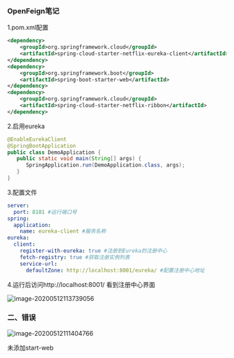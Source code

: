 ### OpenFeign笔记

1.pom.xml配置

```xml
<dependency>
    <groupId>org.springframework.cloud</groupId>
    <artifactId>spring-cloud-starter-netflix-eureka-client</artifactId>
</dependency>
<dependency>
    <groupId>org.springframework.boot</groupId>
    <artifactId>spring-boot-starter-web</artifactId>
</dependency>
<dependency>
    <groupId>org.springframework.cloud</groupId>
    <artifactId>spring-cloud-starter-netflix-ribbon</artifactId>
</dependency>
```

2.启用eureka

```java
@EnableEurekaClient
@SpringBootApplication
public class DemoApplication {
   public static void main(String[] args) {
      SpringApplication.run(DemoApplication.class, args);
   }
}
```

3.配置文件

```yaml
server:
  port: 8101 #运行端口号
spring:
  application:
    name: eureka-client #服务名称
eureka:
  client:
    register-with-eureka: true #注册到Eureka的注册中心
    fetch-registry: true #获取注册实例列表
    service-url:
      defaultZone: http://localhost:8001/eureka/ #配置注册中心地址

```

4.运行后访问http://localhost:8001/ 看到注册中心界面

![image-20200512113739056](C:\Users\19349\AppData\Roaming\Typora\typora-user-images\image-20200512113739056.png)



### 二、错误

![image-20200512111404766](C:\Users\19349\AppData\Roaming\Typora\typora-user-images\image-20200512111404766.png)

未添加start-web